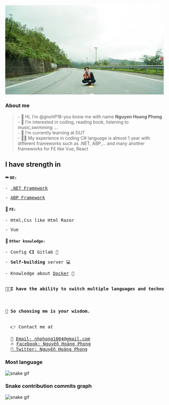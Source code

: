<img src="dist/background.jpg"/>
<h3>About me</h3>
<blockquote>
  - 👋 Hi, I’m @gnohP18-you know me with name <strong>Nguyen Hoang Phong</strong> </br>
  - 👀 I’m interested in coding, reading book, listening to music,swimming ...</br>
  - 🌱 I’m currently learning at DUT</br>
  - 👨‍💻 My experience in coding C# language is almost 1 year with different frameworks such as .NET, ABP,... and many another frameworks for FE like Vue, React
</blockquote>
<h2>I have strength in</h2>
<h4>✏ <code><b>BE</b>:</code></br></h4>

<pre>- <a href="https://dotnet.microsoft.com/en-us/">.NET Framework</a></pre>
<pre>- <a href="https://abp.io/">ABP Framework</a></pre>

<h4>🍕 <code><b>FE</b>:</code></br></h4>

<pre>- Html,Css like Html Razor</pre>
<pre>- Vue</pre>

<h4>🚀 <code><b>Other knowledge</b>:</code></br></h4>

<pre>- Config <b>CI</b> Gitlab 🦊</pre>
<pre>- <b>Self-building</b> server 💻</pre>
<pre>- Knowledge about <a href="https://docs.docker.com/">Docker</a> 🚢</pre>

<pre><h4>🧑‍💻I have the ability to <b>switch multiple languages and technology quickly</b></h4></br><h4>🥰 So choosing me is your wisdom.</h4></pre>
<pre>
  👉 Contact me at</br>
  📧 <a href = "mailto:nhphong1804@gmail.com">Email: nhphong1804@gmail.com</a>
  🔥 <a href = "https://www.facebook.com/tk.sin.33/">Facebook: Nguyễn Hoàng Phong</a>
  🍉<a href = "https://twitter.com/HoangPhongIT"> Twitter: Nguyễn Hoàng Phong</a>
</pre> 

### Most language
![snake gif](https://github-readme-stats.vercel.app/api/top-langs?username=gnohp18&show_icons=true&locale=en&layout=compact)

### Snake contribution commits graph
![snake gif](https://github.com/gnohP18/gnohP18/blob/output/github-contribution-grid-snake.gif)
<!---
gnohP18/gnohP18 is a ✨ special ✨ repository because its `README.md` (this file) appears on your GitHub profile.
You can click the Preview link to take a look at your changes.
--->
